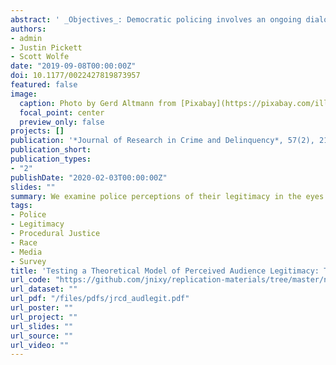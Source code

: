 ```yaml
---
abstract: ' _Objectives_: Democratic policing involves an ongoing dialogue between officers and citizens about what it means to wield legitimate authority. Most of the criminological literature on police legitimacy has focused on citizens’ perceptions of this dialogue—that is, audience legitimacy. Consequently, we know little about how officers perceive their legitimacy in the eyes of the public and the antecedents of such perceptions. Pulling together separate strands of literature pertaining to citizen demeanor, hostile media perceptions, and danger perception theory, we propose and test a theoretical model of perceived audience legitimacy. _Method_: We conducted two separate studies: the first a survey of 546 officers working at a southern U.S. agency and the second a survey of a national probability sample of 665 executives and high-ranking officers. _Results_: Local violent crime rates, but not minority group size or growth, are associated with lower perceived audience legitimacy. Additionally, recent experiences with citizen disrespect and global perceptions of citizen animus are both inversely associated with perceived audience legitimacy. The perceived hostility of local, but not national, media coverage is also associated with lower perceived audience legitimacy. _Conclusions_: Our results suggest a need for additional research that explores whether the antecedents of audience legitimacy indirectly affect police behaviors, like the use of force.'
authors:
- admin
- Justin Pickett
- Scott Wolfe
date: "2019-09-08T00:00:00Z"
doi: 10.1177/0022427819873957
featured: false
image:
  caption: Photo by Gerd Altmann from [Pixabay](https://pixabay.com/illustrations/blue-light-siren-police-officer-1675686/)
  focal_point: center
  preview_only: false
projects: []
publication: '*Journal of Research in Crime and Delinquency*, 57(2), 217-59'
publication_short: 
publication_types:
- "2"
publishDate: "2020-02-03T00:00:00Z"
slides: ""
summary: We examine police perceptions of their legitimacy in the eyes of the public, using survey data from two police samples.
tags:
- Police
- Legitimacy
- Procedural Justice
- Race
- Media
- Survey
title: 'Testing a Theoretical Model of Perceived Audience Legitimacy: The Neglected Linkage in the Dialogic Model of Police–community Relations'
url_code: "https://github.com/jnixy/replication-materials/tree/master/nix_et_al_JRCD_2020"
url_dataset: ""
url_pdf: "/files/pdfs/jrcd_audlegit.pdf"
url_poster: ""
url_project: ""
url_slides: ""
url_source: ""
url_video: ""
---
```


